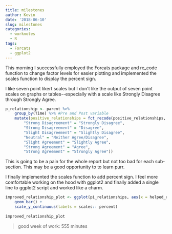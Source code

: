 ```yaml
---
title: milestones
author: Kevin
date: '2018-06-10'
slug: milestones
categories:
  - worknotes
  - R
tags:
  - Forcats
  - ggplot2
---
```


This morning I successfully employed the Forcats package and re_code function to change factor levels for easier plotting and implemented the scales function to display the percent sign.


I like seven point likert scales but I don't like the output of seven point scales on graphs or tables--especially with a scale like Strongly Disagree through Strongly Agree. 




```r
p_relationship <- parent %>%
	group_by(Time) %>% #Pre and Post variable
	mutate(positive_relationships = fct_recode(positive_relationships, #recode the levels to make it easier to plot and table display)
		"Strong Disagreement" = "Strongly Disagree", 
		"Strong Disagreement" = "Disagree",
		"Slight Disagreement" = "Slightly Disagree",
		"Neutral" = "Neither Agree/Disagree",
		"Slight Agreement" = "Slightly Agree",
		"Strong Agreement" = "Agree",
		"Strong Agreement" = "Strongly Agree"))
```


This is going to be a pain for the whole report but not too bad for each sub-section. This may be a good opportunity to to learn purr.


I finally implemented the scales function to add percent sign. I feel more comfortable working on the hood with ggplot2 and finally added  a single line to ggplot2 script and worked like a charm.


```r
improved_relationship_plot <- ggplot(pi_relationships, aes(x = helped_relationships, y = ..prop.., group = 1 )) +
	geom_bar() +
	scale_y_continuous(labels = scales:: percent) 
	
improved_relationship_plot
```


> good week of work: 555 minutes  
